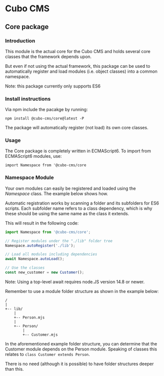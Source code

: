 Cubo CMS
========

## Core package

### Introduction
This module is the actual core for the Cubo CMS and holds several core classes that the framework depends upon.

But even if not using the actual framework, this package can be used to automatically register and load modules (i.e. object classes) into a common namespace.

Note: this package currently only supports ES6

### Install instructions
Via npm include the pacakge by running:
```
npm install @cubo-cms/core@latest -P
```
The package will automatically register (not load) its own core classes.

### Usage
The Core package is completely written in ECMAScript6. To import from ECMAScript6 modules, use:

```
import Namespace from '@cubo-cms/core
```

### Namespace Module
Your own modules can easily be registered and loaded using the *Namespace* class. The example below shows how.

Automatic registration works by scanning a folder and its subfolders for ES6 scripts. Each subfolder name refers to a class dependency, which is why these should be using the same name as the class it extends.

This will result in the following code:
``` index.mjs
import Namespace from '@cubo-cms/core';

// Register modules under the "./lib" folder tree
Namespace.autoRegister('./lib');

// Load all modules including dependencies
await Namespace.autoLoad();

// Use the classes
const new_customer = new Customer();
```
Note: Using a top-level await requires node.JS version 14.8 or newer.

Remember to use a module folder structure as shown in the example below:
```
/
|
+-- lib/
    |
    +-- Person.mjs
    |
    +-- Person/
        |
        +-- Customer.mjs
```
In the aforementioned example folder structure, you can determine that the Customer module depends on the Person module. Speaking of classes this relates to `class Customer extends Person`.

There is no need (although it is possible) to have folder structures deeper than this.
